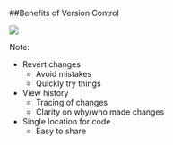 ##Benefits of Version Control

<img src="img/" />

Note:
+ Revert changes
    + Avoid mistakes
    + Quickly try things
+ View history
    + Tracing of changes
    + Clarity on why/who made changes
+ Single location for code
    + Easy to share
